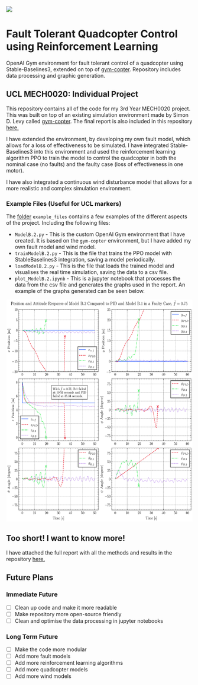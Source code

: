 <img src="media/RL-ModelB.2-faulty.gif" height="300">

# Fault Tolerant Quadcopter Control using Reinforcement Learning



OpenAI Gym environment for fault tolerant control of a quadcopter using Stable-Baselines3, extended on top of [gym-copter](https://github.com/simondlevy/gym-copter). Repository includes data processing and graphic generation. 
 
## UCL MECH0020: Individual Project

This repository contains all of the code for my 3rd Year MECH0020 project.
This was built on top of an existing simulation environment made by Simon D. Levy called [gym-copter](https://github.com/simondlevy/gym-copter).
The final report is also included in this repository [here.](https://github.com/fidhalkotta/gym-copter-FTC/blob/master/Fault_Tolerant_Quadcopter_Control_using_Reinforcement_Learning_V36.pdf)

I have extended the environment, by developing my own fault model, which allows for a loss of effectiveness to be simulated.
I have integrated Stable-Baselines3 into this environment and used the reinforcement learning algorithm PPO to train the model to control the quadcopter in both the nominal case (no faults) and the faulty case (loss of effectiveness in one motor).

I have also integrated a continuous wind disturbance model that allows for a more realistic and complex simulation environment.

### Example Files (Useful for UCL markers)

The [folder](https://github.com/fidhalkotta/gym-copter-FTC/tree/master/example_files) `example_files` contains a few examples of the different aspects of the project. Including the following files:

- `ModelB.2.py` - This is the custom OpenAI Gym environment that I have created. It is based on the `gym-copter` environment, but I have added my own fault model and wind model.
- `trainModelB.2.py` - This is the file that trains the PPO model with StableBaselines3 integration, saving a model periodically.
- `loadModelB.2.py` - This is the file that loads the trained model and visualises the real time simulation, saving the data to a csv file.
- `plot_ModelB.2.ipynb` - This is a jupyter notebook that processes the data from the csv file and generates the graphs used in the report. An example of the graphs generated can be seen below.


<img src="example_files/images/faultyCaseComparison-v2.png" height="600">

## Too short! I want to know more!

I have attached the full report with all the methods and results in the repository [here.](https://github.com/fidhalkotta/gym-copter-FTC/blob/master/Fault_Tolerant_Quadcopter_Control_using_Reinforcement_Learning_V36.pdf)


## Future Plans

### Immediate Future

- [ ] Clean up code and make it more readable
- [ ] Make repository more open-source friendly
- [ ] Clean and optimise the data processing in jupyter notebooks

### Long Term Future
- [ ] Make the code more modular
- [ ] Add more fault models
- [ ] Add more reinforcement learning algorithms
- [ ] Add more quadcopter models
- [ ] Add more wind models
